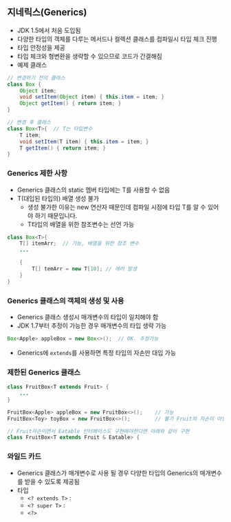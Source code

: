 ## 지네릭스(Generics)
* JDK 1.5에서 처음 도입됨
* 다양한 타입의 객체를 다루는 메서드나 컬렉션 클래스를 컴파일시 타입 체크 진행
* 타입 안정성을 제공 
* 타입 체크와 형변환을 생략할 수 있으므로 코드가 간결해짐
* 예제 클래스
```java
// 변경하기 전의 클래스
class Box {
    Object item;
    void setItem(Object item) { this.item = item; }
    Object getItem() { return item; }
}

// 변경 후 클래스
class Box<T>{  // T는 타입변수 
    T item;
    void setItem(T item) { this.item = item; }
    T getItem() { return item; }
}
```

### Generics 제한 사항
* Generics 클래스의 static 멤버 타입에는 T를 사용할 수 없음
* T(대입된 타입의) 배열 생성 불가 
  * 생성 불가한 이유는 new 연산자 때문인데 컴파일 시점에 타입 T를 알 수 있어야 하기 때문입니다. 
  * T타입의 배열을 위한 참조변수는 선언 가능
```java
class Box<T>{  
    T[] itemArr;  // 가능, 배열을 위한 참조 변수
    ...

    {
        T[] temArr = new T[10]; // 에러 발생
    }
}
```
### Generics 클래스의 객체의 생성 및 사용
* Generics 클래스 생성시 매개변수의 타입이 일치해야 함
* JDK 1.7부터 추정이 가능한 경우 매개변수의 타입 생략 가능
```java
Box<Apple> appleBox = new Box<>();  // OK. 추정가능
```

* Generics에 `extends`를 사용하면 특정 타입의 자손만 대입 가능
### 제한된 Generics 클래스
```java
class FruitBox<T extends Fruit> {
    ...
}

FruitBox<Apple> appleBox = new FruitBox<>();    // 가능
FruitBox<Toy> toyBox = new FruitBox<>();        // 불가 Fruit의 자손이 아님

// Fruit자손이면서 Eatable 인터페이스도 구현해야한다면 아래와 같이 구현 
class FruitBox<T extends Fruit & Eatable> {
```

### 와일드 카드
* Generics 클래스가 매개변수로 사용 될 경우 다양한 타입의 Generics의 매개변수를 받을 수 있도록 제공됨
* 타입 
  * `<? extends T>` : 
  * `<? super T>` :
  * `<?>`